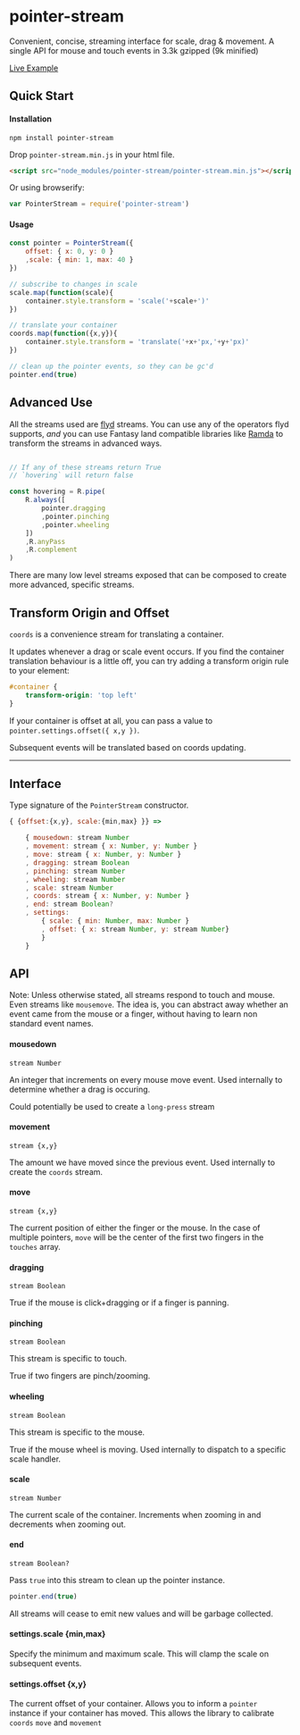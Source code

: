 pointer-stream
==============

Convenient, concise, streaming interface for scale, drag & movement.
A single API for mouse and touch events in 3.3k gzipped (9k minified)

[Live Example](http://james-forbes.com/pointer-stream)


Quick Start
-----------


#### Installation

`npm install pointer-stream`


Drop `pointer-stream.min.js` in your html file.

```html
<script src="node_modules/pointer-stream/pointer-stream.min.js"></script>
```

Or using browserify:

```js
var PointerStream = require('pointer-stream')
```

#### Usage

```js
const pointer = PointerStream({
	offset: { x: 0, y: 0 }
	,scale: { min: 1, max: 40 }
})

// subscribe to changes in scale
scale.map(function(scale){
	container.style.transform = 'scale('+scale+')'
})

// translate your container
coords.map(function({x,y}){
	container.style.transform = 'translate('+x+'px,'+y+'px)'
})

// clean up the pointer events, so they can be gc'd
pointer.end(true)

```

Advanced Use
------------

All the streams used are [flyd](https://github.com/paldepind/flyd) streams.
You can use any of the operators flyd supports, *and* you can use
Fantasy land compatible libraries like [Ramda](https://github.com/ramda/ramda)
to transform the streams in advanced ways.

```js

// If any of these streams return True
// `hovering` will return false

const hovering = R.pipe(
	R.always([
		pointer.dragging
		,pointer.pinching
		,pointer.wheeling
	])
	,R.anyPass
	,R.complement
)
```

There are many low level streams exposed that can be composed to
create more advanced, specific streams.


Transform Origin and Offset
---------------------------

`coords` is a convenience stream for translating a container.

It updates whenever a drag or scale event occurs.  If you find the
container translation behaviour is a little off, you can try
adding a transform origin rule to your element:


```css
#container {
	transform-origin: 'top left'
}
```

If your container is offset at all, you can pass a value to
`pointer.settings.offset({ x,y })`.

Subsequent events will be translated based on coords updating.

---


Interface
---------

Type signature of the `PointerStream`
constructor.

```js
{ {offset:{x,y}, scale:{min,max} }} =>

	{ mousedown: stream Number
	, movement: stream { x: Number, y: Number }
	, move: stream { x: Number, y: Number }
	, dragging: stream Boolean
	, pinching: stream Number
	, wheeling: stream Number
	, scale: stream Number
	, coords: stream { x: Number, y: Number }
	, end: stream Boolean?
	, settings:
		{ scale: { min: Number, max: Number }
		, offset: { x: stream Number, y: stream Number}
		}
	}

```

API
---

Note: Unless otherwise stated, all streams respond to touch and mouse.  Even streams like `mousemove`.
The idea is, you can abstract away whether an event came from the mouse or
a finger, without having to learn non standard event names.

#### mousedown

`stream Number`

An integer that increments on every mouse move event.  Used internally
to determine whether a drag is occuring.

Could potentially be used to create a `long-press` stream

#### movement

`stream {x,y}`

The amount we have moved since the previous event.  Used internally
to create the `coords` stream.

#### move

`stream {x,y}`

The current position of either the finger or the mouse.
In the case of multiple pointers, `move` will be the center
of the first two fingers in the `touches` array.


#### dragging

`stream Boolean`

True if the mouse is click+dragging or if a finger is panning.

#### pinching

`stream Boolean`

This stream is specific to touch.

True if two fingers are pinch/zooming.

#### wheeling

`stream Boolean`

This stream is specific to the mouse.

True if the mouse wheel is moving.  Used internally to dispatch to a
specific scale handler.


#### scale

`stream Number`

The current scale of the container.  Increments when zooming in
and decrements when zooming out.

#### end

`stream Boolean?`

Pass `true` into this stream to clean up the pointer instance.

```js
pointer.end(true)
```

All streams will cease to emit new values and will be garbage collected.

#### settings.scale {min,max}

Specify the minimum and maximum scale.  This will clamp the scale
on subsequent events.

#### settings.offset {x,y}

The current offset of your container.  Allows you to inform
a `pointer` instance if your container has moved.
This allows the library to calibrate `coords` `move` and `movement`